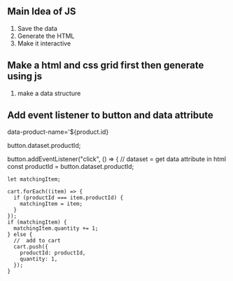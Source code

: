 ## Main Idea of JS

1. Save the data
2. Generate the HTML
3. Make it interactive

## Make a html and css grid first then generate using js

1. make a data structure

## Add event listener to button and data attribute

<!-- kebab case -->

data-product-name='${product.id}

<!-- get the data att -->

button.dataset.productId;

button.addEventListener("click", () => {
// dataset = get data attribute in html
const productId = button.dataset.productId;

    let matchingItem;

    cart.forEach((item) => {
      if (productId === item.productId) {
        matchingItem = item;
      }
    });
    if (matchingItem) {
      matchingItem.quantity += 1;
    } else {
      //  add to cart
      cart.push({
        productId: productId,
        quantity: 1,
      });
    }

<!-- AFTER IN AMAZON. GO TO CHECK OUT PAGE -->
